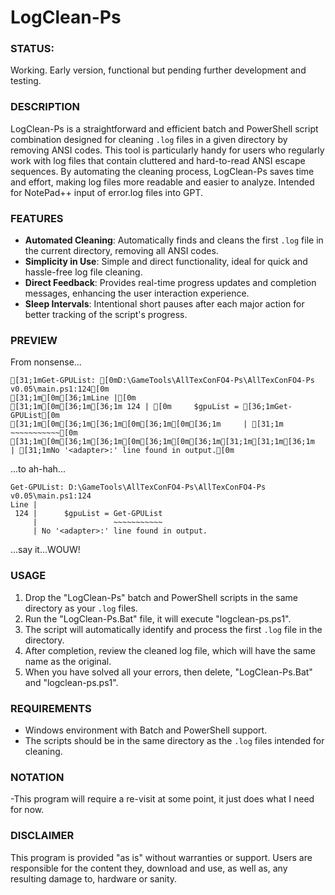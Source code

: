 # LogClean-Ps

### STATUS: 
Working. Early version, functional but pending further development and testing.

### DESCRIPTION
LogClean-Ps is a straightforward and efficient batch and PowerShell script combination designed for cleaning `.log` files in a given directory by removing ANSI codes. This tool is particularly handy for users who regularly work with log files that contain cluttered and hard-to-read ANSI escape sequences. By automating the cleaning process, LogClean-Ps saves time and effort, making log files more readable and easier to analyze. Intended for NotePad++ input of error.log files into GPT.

### FEATURES
- **Automated Cleaning**: Automatically finds and cleans the first `.log` file in the current directory, removing all ANSI codes.
- **Simplicity in Use**: Simple and direct functionality, ideal for quick and hassle-free log file cleaning.
- **Direct Feedback**: Provides real-time progress updates and completion messages, enhancing the user interaction experience.
- **Sleep Intervals**: Intentional short pauses after each major action for better tracking of the script's progress.

### PREVIEW
From nonsense...
```
[31;1mGet-GPUList: [0mD:\GameTools\AllTexConFO4-Ps\AllTexConFO4-Ps v0.05\main.ps1:124[0m
[31;1m[0m[36;1mLine |[0m
[31;1m[0m[36;1m[36;1m 124 | [0m     $gpuList = [36;1mGet-GPUList[0m
[31;1m[0m[36;1m[36;1m[0m[36;1m[0m[36;1m     | [31;1m                ~~~~~~~~~~~[0m
[31;1m[0m[36;1m[36;1m[0m[36;1m[0m[36;1m[31;1m[31;1m[36;1m     | [31;1mNo '<adapter>:' line found in output.[0m
```
...to ah-hah...
```
Get-GPUList: D:\GameTools\AllTexConFO4-Ps\AllTexConFO4-Ps v0.05\main.ps1:124
Line |
 124 |      $gpuList = Get-GPUList
     |                 ~~~~~~~~~~~
     | No '<adapter>:' line found in output.
```
...say it...WOUW!

### USAGE
1. Drop the "LogClean-Ps" batch and PowerShell scripts in the same directory as your `.log` files.
2. Run the "LogClean-Ps.Bat" file, it will execute "logclean-ps.ps1".
3. The script will automatically identify and process the first `.log` file in the directory.
4. After completion, review the cleaned log file, which will have the same name as the original.
5. When you have solved all your errors, then delete, "LogClean-Ps.Bat" and "logclean-ps.ps1".

### REQUIREMENTS
- Windows environment with Batch and PowerShell support.
- The scripts should be in the same directory as the `.log` files intended for cleaning.

### NOTATION
-This program will require a re-visit at some point, it just does what I need for now.

### DISCLAIMER
This program is provided "as is" without warranties or support. Users are responsible for the content they, download and use, as well as, any resulting damage to, hardware or sanity.
